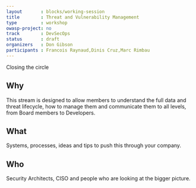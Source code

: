```yaml
---
layout       : blocks/working-session
title        : Threat and Vulnerability Management
type         : workshop
owasp-project: no
track        : DevSecOps
status       : draft
organizers   : Don Gibson
participants : Francois Raynaud,Dinis Cruz,Marc Rimbau
---
```


Closing the circle

## Why

This stream is designed to allow members to understand the full data and threat lifecycle, how to manage them and communicate them to all levels, from Board members to Developers.

## What

Systems, processes, ideas and tips to push this through your company.

## Who

Security Architects, CISO and people who are looking at the bigger picture.
